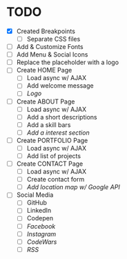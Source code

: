 # TODO

* [x] Created Breakpoints
    * [ ] Separate CSS files
* [ ] Add & Customize Fonts
* [ ] Add Menu & Social Icons
* [ ] Replace the placeholder with a logo
* [ ] Create HOME Page
    * [ ] Load async w/ AJAX
    * [ ] Add welcome message
    * [ ] _Logo_
* [ ] Create ABOUT Page
    * [ ] Load async w/ AJAX
    * [ ] Add a short descriptions
    * [ ] Add a skill bars
    * [ ] _Add a interest section_
* [ ] Create PORTFOLIO Page
    * [ ] Load async w/ AJAX
    * [ ] Add list of projects
* [ ] Create CONTACT Page
    * [ ] Load async w/ AJAX
    * [ ] Create contact form
    * [ ] _Add location map w/ Google API_
* [ ] Social Media
    * [ ] GitHub
    * [ ] LinkedIn
    * [ ] Codepen
    * [ ] _Facebook_
    * [ ] _Instagram_
    * [ ] _CodeWars_
    * [ ] _RSS_
